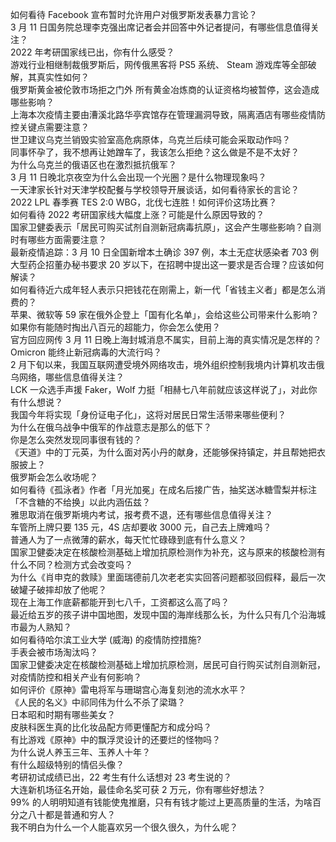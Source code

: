 如何看待 Facebook 宣布暂时允许用户对俄罗斯发表暴力言论？  
3 月 11 日国务院总理李克强出席记者会并回答中外记者提问，有哪些信息值得关注？  
2022 年考研国家线已出，你有什么感受？  
游戏行业相继制裁俄罗斯后，网传俄黑客将 PS5 系统、 Steam 游戏库等全部破解，其真实性如何？  
俄罗斯黄金被伦敦市场拒之门外 所有黄金冶炼商的认证资格均被暂停，这会造成哪些影响？  
上海本次疫情主要由漕溪北路华亭宾馆存在管理漏洞导致，隔离酒店有哪些疫情防控关键点需要注意？  
世卫建议乌克兰销毁实验室高危病原体，乌克兰后续可能会采取动作吗？  
同事怀孕了，我不想再让她蹭车了，我该怎么拒绝？这么做是不是不太好？  
为什么乌克兰的俄语区也在激烈抵抗俄军？  
3 月 11 日晚北京夜空为什么会出现一个光圈？是什么物理现象吗？  
一天津家长针对天津学校配餐与学校领导开展谈话，如何看待家长的言论？  
2022 LPL 春季赛 TES 2:0 WBG，北伐七连胜！如何评价这场比赛？  
如何看待 2022 考研国家线大幅度上涨？可能是什么原因导致的？  
国家卫健委表示「居民可购买试剂自测新冠病毒抗原」，这会产生哪些影响？自测时有哪些方面需要注意？  
最新疫情追踪：3 月 10 日全国新增本土确诊 397 例，本土无症状感染者 703 例  
大型药企招董办秘书要求 20 岁以下，在招聘中提出这一要求是否合理？应该如何解读？  
如何看待近六成年轻人表示只把钱花在刚需上，新一代「省钱主义者」都是怎么消费的？  
苹果、微软等 59 家在俄外企登上「国有化名单」，会给这些公司带来什么影响？  
如果你有能随时掏出八百元的超能力，你会怎么使用？  
官方回应网传 3 月 11 日晚上海封城消息不属实，目前上海的真实情况是怎样的？  
Omicron 能终止新冠病毒的大流行吗？  
2 月下旬以来，我国互联网遭受境外网络攻击，境外组织控制我境内计算机攻击俄乌网络，哪些信息值得关注？  
LCK 一众选手声援 Faker，Wolf 力挺「相赫七八年前就应该这样说了」，对此你有什么想说？  
我国今年将实现「身份证电子化」，这将对居民日常生活带来哪些便利？  
为什么在俄乌战争中俄军的作战意志是那么的低下？  
你是怎么突然发现同事很有钱的？  
《天道》中的丁元英，为什么面对芮小丹的献身，还能够保持镇定，并且帮她把衣服披上？  
俄罗斯会怎么收场呢？  
如何看待《孤泳者》作者「月光加冕」在成名后接广告，抽奖送冰糖雪梨并标注「不含糖的不给换」以此内涵伍兹？  
雅思取消在俄罗斯境内考试，报考费不退，还有哪些信息值得关注？  
车管所上牌只要 135 元，4S 店却要收 3000 元，自己去上牌难吗？  
普通人为了一点微薄的薪水，每天忙忙碌碌到底有什么意义？  
国家卫健委决定在核酸检测基础上增加抗原检测作为补充，这与原来的核酸检测有什么不同？检测方式会改变吗？  
为什么《肖申克的救赎》里面瑞德前几次老老实实回答问题都驳回假释，最后一次破罐子破摔却放了他呢？  
现在上海工作底薪都能开到七八千，工资都这么高了吗？  
最近给五岁的孩子讲中国地图，发现中国的海岸线那么长，为什么只有几个沿海城市最为人熟知？  
如何看待哈尔滨工业大学 (威海) 的疫情防控措施?  
手表会被市场淘汰吗？  
国家卫健委决定在核酸检测基础上增加抗原检测，居民可自行购买试剂自测新冠，对疫情防控和相关产业有何影响？  
如何评价《原神》雷电将军与珊瑚宫心海复刻池的流水水平？  
《人民的名义》中祁同伟为什么不杀了梁璐？  
日本昭和时期有哪些美女？  
皮肤科医生真的比化妆品配方师更懂配方和成分吗？  
有比游戏《原神》中的飘浮灵设计的还要烂的怪物吗？  
为什么说人养玉三年、玉养人十年？  
有什么超级特别的情侣头像？  
考研初试成绩已出，22 考生有什么话想对 23 考生说的？  
大连新机场征名开始，最佳命名奖可获 2 万元，你有哪些好想法？  
99% 的人明明知道有钱能使鬼推磨，只有有钱才能过上更高质量的生活，为啥百分之八十都是普通和穷人？  
我不明白为什么一个人能喜欢另一个很久很久，为什么呢？  
